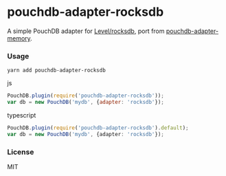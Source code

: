 # pouchdb-adapter-rocksdb

A simple PouchDB adapter for [Level/rocksdb](https://github.com/Level/rocksdb), 
port from [pouchdb-adapter-memory](https://github.com/pouchdb/pouchdb/tree/master/packages/node_modules/pouchdb-adapter-memory).

### Usage
```$xslt
yarn add pouchdb-adapter-rocksdb
```
js
```js
PouchDB.plugin(require('pouchdb-adapter-rocksdb'));
var db = new PouchDB('mydb', {adapter: 'rocksdb'});
```
typescript
```typescript
PouchDB.plugin(require('pouchdb-adapter-rocksdb').default);
var db = new PouchDB('mydb', {adapter: 'rocksdb'});
```

### License
MIT